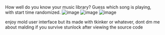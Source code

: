 How well do you know your music library? Guess which song is playing, with start time randomized.
![image](https://user-images.githubusercontent.com/76593873/218307798-37a223cd-da87-41b2-921a-28150a2d4408.png)
![image](https://user-images.githubusercontent.com/76593873/199737006-eb749580-abeb-49db-8e66-acff55615eff.png)
![image](https://user-images.githubusercontent.com/76593873/218307760-c46d385a-5bd0-47e2-814d-4077cdd5df45.png)


enjoy mold user interface but its made with tkinker or whatever, dont dm me about malding if you survive stunlock after viewing the source code
